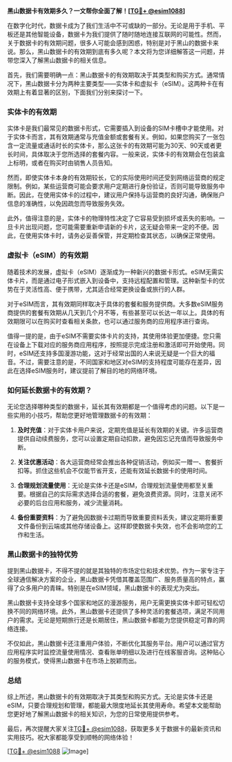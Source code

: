**黑山数据卡有效期多久？一文帮你全面了解！[[TG💪+ @esim1088](https://t.me/s/esim1088)]**

在数字化时代，数据卡成为了我们生活中不可或缺的一部分。无论是用于手机、平板还是其他智能设备，数据卡为我们提供了随时随地连接互联网的可能性。然而，关于数据卡的有效期问题，很多人可能会感到困惑，特别是对于黑山的数据卡来说。那么，黑山数据卡的有效期到底有多久呢？本文将为您详细解答这一问题，并带您深入了解黑山数据卡的相关信息。

首先，我们需要明确一点：黑山数据卡的有效期取决于其类型和购买方式。通常情况下，黑山数据卡分为两种主要类型——实体卡和虚拟卡（eSIM）。这两种卡在有效期上有着显著的区别，下面我们分别来探讨一下。

### 实体卡的有效期

实体卡是我们最常见的数据卡形式，它需要插入到设备的SIM卡槽中才能使用。对于实体卡而言，其有效期通常与充值金额或套餐有关。例如，如果您购买了一张包含一定流量或通话时长的实体卡，那么这张卡的有效期可能为30天、90天或者更长时间，具体取决于您所选择的套餐内容。一般来说，实体卡的有效期会在包装盒上标明，或者在购买时由销售人员告知。

然而，即使实体卡本身的有效期较长，它的实际使用时间还受到网络运营商的规定限制。例如，某些运营商可能会要求用户定期进行身份验证，否则可能导致服务中断。因此，在使用实体卡的过程中，建议用户保持与运营商的良好沟通，确保账户信息的准确性，以免因疏忽而导致服务失效。

此外，值得注意的是，实体卡的物理特性决定了它容易受到损坏或丢失的影响。一旦卡片出现问题，您可能需要重新申请新的卡片，这无疑会带来一定的不便。因此，在使用实体卡时，请务必妥善保管，并定期检查其状态，以确保正常使用。

### 虚拟卡（eSIM）的有效期

随着技术的发展，虚拟卡（eSIM）逐渐成为一种新兴的数据卡形式。eSIM无需实体卡片，而是通过电子形式嵌入到设备中，支持远程配置和管理。这种新型卡的优势在于灵活性高、便于携带，尤其适合经常更换设备或旅行的人群。

对于eSIM而言，其有效期同样取决于具体的套餐和服务提供商。大多数eSIM服务商提供的套餐有效期从几天到几个月不等，有些甚至可以长达一年以上。具体的有效期限可以在购买时查看相关条款，也可以通过服务商的应用程序进行查询。

值得一提的是，由于eSIM不需要实体卡片的支持，其使用体验更加便捷。您只需在设备上下载对应的服务商应用程序，按照提示完成注册和激活即可开始使用。同时，eSIM还支持多国漫游功能，这对于经常出国的人来说无疑是一个巨大的福音。不过，需要注意的是，不同国家和地区对eSIM的支持程度可能存在差异，因此在选择eSIM服务时，建议提前了解目的地的网络环境。

### 如何延长数据卡的有效期？

无论您选择哪种类型的数据卡，延长其有效期都是一个值得考虑的问题。以下是一些实用的小技巧，帮助您更好地管理数据卡的有效期：

1. **及时充值**：对于实体卡用户来说，定期充值是延长有效期的关键。许多运营商提供自动续费服务，您可以设置定期自动扣款，避免因忘记充值而导致服务中断。
   
2. **关注优惠活动**：各大运营商经常会推出各种促销活动，例如买一赠一、套餐折扣等。抓住这些机会不仅能节省开支，还能有效延长数据卡的使用时间。

3. **合理规划流量使用**：无论是实体卡还是eSIM，合理规划流量使用都至关重要。根据自己的实际需求选择合适的套餐，避免浪费资源。同时，注意关闭不必要的后台应用和服务，减少流量消耗。

4. **备份重要资料**：为了避免因数据卡过期而导致重要资料丢失，建议定期将重要文件备份到云端或其他存储设备上。这样即使数据卡失效，也不会影响您的工作和生活。

### 黑山数据卡的独特优势

提到黑山数据卡，不得不提的就是其独特的市场定位和技术优势。作为一家专注于全球通信解决方案的企业，黑山数据卡凭借其覆盖范围广、服务质量高的特点，赢得了众多用户的青睐。特别是在eSIM领域，黑山数据卡的表现尤为突出。

黑山数据卡支持全球多个国家和地区的漫游服务，用户无需更换实体卡即可轻松切换不同的网络环境。此外，黑山数据卡还提供了多种灵活的套餐选项，满足不同用户的需求。无论是短期旅行还是长期居住，黑山数据卡都能为您提供稳定可靠的网络连接。

不仅如此，黑山数据卡还注重用户体验，不断优化其服务平台。用户可以通过官方应用程序实时监控流量使用情况、查看账单明细以及进行在线客服咨询。这种贴心的服务模式，使得黑山数据卡在市场上脱颖而出。

### 总结

综上所述，黑山数据卡的有效期取决于其类型和购买方式。无论是实体卡还是eSIM，只要合理规划和管理，都能最大限度地延长其使用寿命。希望本文能帮助您更好地了解黑山数据卡的相关知识，为您的日常使用提供参考。

最后，再次提醒大家关注[TG💪+ @esim1088](https://t.me/s/esim1088)，获取更多关于数据卡的最新资讯和实用技巧。祝大家都能享受到顺畅的网络体验！

[[TG💪+ @esim1088](https://t.me/s/esim1088) ![Image](https://i.postimg.cc/4NQfJmqS/Snipaste-2025-05-13-00-14-12.png)]